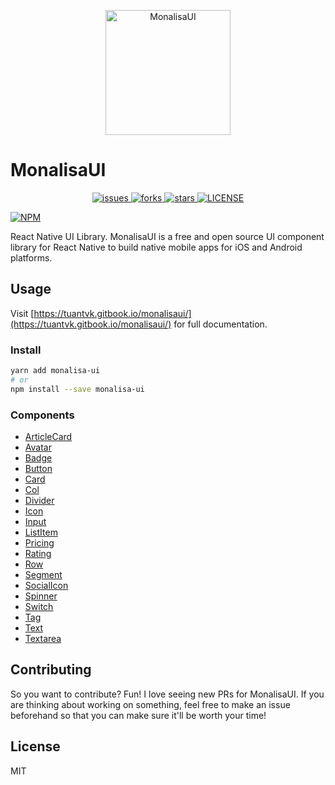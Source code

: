 <p align="center">
  <img
	  src="https://raw.githubusercontent.com/tuantvk/monalisa-ui/master/assets/monalisa-ui-logo.png"
		alt="MonalisaUI"
		width="200">
</p>


# MonalisaUI

<p align="center">
  <a href="https://github.com/tuantvk/monalisa-ui/issues">
    <img src="https://img.shields.io/github/issues/tuantvk/monalisa-ui.svg" alt="issues" />
  </a>
  <a href="#">
    <img src="https://img.shields.io/github/forks/tuantvk/monalisa-ui.svg" alt="forks" />
  </a>
  <a href="#">
    <img src="https://img.shields.io/github/stars/tuantvk/monalisa-ui.svg" alt="stars" />
  </a>
  <a href="https://github.com/tuantvk/monalisa-ui/blob/master/LICENSE">
    <img src="https://img.shields.io/github/license/tuantvk/monalisa-ui.svg" alt="LICENSE" />
  </a>
</p>

[![NPM](https://nodei.co/npm/monalisa-ui.png?downloads=true)](https://nodei.co/npm/monalisa-ui/)


React Native UI Library. 
MonalisaUI is a free and open source UI component library for React Native to build native mobile apps for iOS and Android platforms.


## Usage

Visit [https://tuantvk.gitbook.io/monalisaui/](https://tuantvk.gitbook.io/monalisaui/) for full documentation.


### Install

```bash
yarn add monalisa-ui
# or
npm install --save monalisa-ui
```

### Components

- [ArticleCard](https://tuantvk.gitbook.io/monalisaui/articlecard)
- [Avatar](https://tuantvk.gitbook.io/monalisaui/avatar)
- [Badge](https://tuantvk.gitbook.io/monalisaui/badge)
- [Button](https://tuantvk.gitbook.io/monalisaui/button)
- [Card](https://tuantvk.gitbook.io/monalisaui/card)
- [Col](https://tuantvk.gitbook.io/monalisaui/col)
- [Divider](https://tuantvk.gitbook.io/monalisaui/divider)
- [Icon](https://tuantvk.gitbook.io/monalisaui/icon)
- [Input](https://tuantvk.gitbook.io/monalisaui/input)
- [ListItem](https://tuantvk.gitbook.io/monalisaui/listitem)
- [Pricing](https://tuantvk.gitbook.io/monalisaui/pricing)
- [Rating](https://tuantvk.gitbook.io/monalisaui/rating)
- [Row](https://tuantvk.gitbook.io/monalisaui/row)
- [Segment](https://tuantvk.gitbook.io/monalisaui/segment)
- [SocialIcon](https://tuantvk.gitbook.io/monalisaui/socialicon)
- [Spinner](https://tuantvk.gitbook.io/monalisaui/spinner)
- [Switch](https://tuantvk.gitbook.io/monalisaui/switch)
- [Tag](https://tuantvk.gitbook.io/monalisaui/tag)
- [Text](https://tuantvk.gitbook.io/monalisaui/text)
- [Textarea](https://tuantvk.gitbook.io/monalisaui/textarea)


## Contributing

So you want to contribute? Fun! I love seeing new PRs for MonalisaUI. If you are thinking about working on something, feel free to make an issue beforehand so that you can make sure it'll be worth your time!


## License

MIT